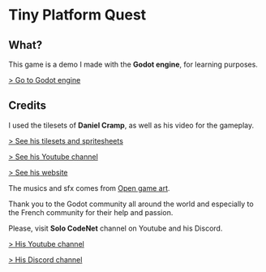 # Tiny Platform Quest

## What?
This game is a demo I made with the **Godot engine**, for learning purposes.

[> Go to Godot engine](http://godotengine.org)

## Credits
I used the tilesets of **Daniel Cramp**, as well as his video for the gameplay.

[> See his tilesets and spritesheets](https://opengameart.org/content/tiny-platform-quest-sprites)

[> See his Youtube channel](https://www.youtube.com/watch?v=DehdHBd6HRM)

[> See his website](http://www.dancramp.com)

The musics and sfx comes from [Open game art](https://opengameart.org).

Thank you to the Godot community all around the world and especially
to the French community for their help and passion.

Please, visit **Solo CodeNet** channel on Youtube and his Discord.

[> His Youtube channel](https://www.youtube.com/channel/UC2Kl-Y9g3CJST4U8kAyYxHw/videos)

[> His Discord channel](https://discord.gg/gZ3QJ5T)